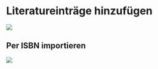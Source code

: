 # Literatureinträge hinzufügen

![](../../assets/musdb/Literatur/Literatur-einfuegen.avif)

## Per ISBN importieren

![](../../assets/musdb/Literatur/Literatur-ISBN-Import.avif)

